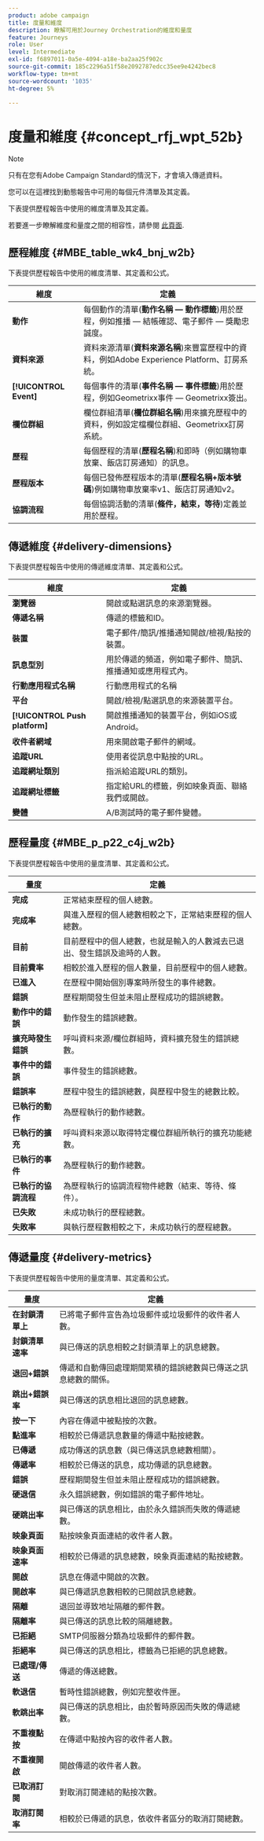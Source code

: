 ```yaml
---
product: adobe campaign
title: 度量和維度
description: 瞭解可用於Journey Orchestration的維度和量度
feature: Journeys
role: User
level: Intermediate
exl-id: f6897011-0a5e-4094-a18e-ba2aa25f902c
source-git-commit: 185c2296a51f58e2092787edcc35ee9e4242bec8
workflow-type: tm+mt
source-wordcount: '1035'
ht-degree: 5%

---
```


# 度量和維度 {#concept_rfj_wpt_52b}

>[!NOTE]
>
>只有在您有Adobe Campaign Standard的情況下，才會填入傳遞資料。

您可以在這裡找到動態報告中可用的每個元件清單及其定義。

下表提供歷程報告中使用的維度清單及其定義。

若要進一步瞭解維度和量度之間的相容性，請參閱 [此頁面](../assets/do-not-localize/dynamic_report_compatibility_journey.pdf).

## 歷程維度 {#MBE_table_wk4_bnj_w2b}

下表提供歷程報告中使用的維度清單、其定義和公式。

| 維度 | 定義 |
|--- |--- |
| **動作** | 每個動作的清單(**動作名稱 — 動作標籤**)用於歷程，例如推播 — 結帳確認、電子郵件 — 獎勵忠誠度。 |
| **資料來源** | 資料來源清單(**資料來源名稱**)來豐富歷程中的資料，例如Adobe Experience Platform、訂房系統。 |
| **[!UICONTROL Event]** | 每個事件的清單(**事件名稱 — 事件標籤**)用於歷程，例如Geometrixx事件 — Geometrixx簽出。 |
| **欄位群組** | 欄位群組清單(**欄位群組名稱**)用來擴充歷程中的資料，例如設定檔欄位群組、Geometrixx訂房系統。 |
| **歷程** | 每個歷程的清單(**歷程名稱**)和即時（例如購物車放棄、飯店訂房通知）的訊息。 |
| **歷程版本** | 每個已發佈歷程版本的清單(**歷程名稱+版本號碼**)例如購物車放棄率v1、飯店訂房通知v2。 |
| **協調流程** | 每個協調活動的清單(**條件，結束，等待**)定義並用於歷程。 |

## 傳遞維度 {#delivery-dimensions}

下表提供歷程報告中使用的傳遞維度清單、其定義和公式。

| 維度 | 定義 |
|--- |--- |
| **瀏覽器** | 開啟或點選訊息的來源瀏覽器。 |
| **傳遞名稱** | 傳遞的標籤和ID。 |
| **裝置** | 電子郵件/簡訊/推播通知開啟/檢視/點按的裝置。 |
| **訊息型別** | 用於傳遞的頻道，例如電子郵件、簡訊、推播通知或應用程式內。 |
| **行動應用程式名稱** | 行動應用程式的名稱 |
| **平台** | 開啟/檢視/點選訊息的來源裝置平台。 |
| **[!UICONTROL Push platform]** | 開啟推播通知的裝置平台，例如iOS或Android。 |
| **收件者網域** | 用來開啟電子郵件的網域。 |
| **追蹤URL** | 使用者從訊息中點按的URL。 |
| **追蹤網址類別** | 指派給追蹤URL的類別。 |
| **追蹤網址標籤** | 指定給URL的標籤，例如映象頁面、聯絡我們或開啟。 |
| **變體** | A/B測試時的電子郵件變體。 |

## 歷程量度 {#MBE_p_p22_c4j_w2b}

下表提供歷程報告中使用的量度清單、其定義和公式。

| 量度 | 定義 |
|--- |---|
| **完成** | 正常結束歷程的個人總數。 |
| **完成率** | 與進入歷程的個人總數相較之下，正常結束歷程的個人總數。 |
| **目前** | 目前歷程中的個人總數，也就是輸入的人數減去已退出、發生錯誤及逾時的人數。 |
| **目前費率** | 相較於進入歷程的個人數量，目前歷程中的個人總數。 |
| **已進入** | 在歷程中開始個別專案時所發生的事件總數。 |
| **錯誤** | 歷程期間發生但並未阻止歷程成功的錯誤總數。 |
| **動作中的錯誤** | 動作發生的錯誤總數。 |
| **擴充時發生錯誤** | 呼叫資料來源/欄位群組時，資料擴充發生的錯誤總數。 |
| **事件中的錯誤** | 事件發生的錯誤總數。 |
| **錯誤率** | 歷程中發生的錯誤總數，與歷程中發生的總數比較。 |
| **已執行的動作** | 為歷程執行的動作總數。 |
| **已執行的擴充** | 呼叫資料來源以取得特定欄位群組所執行的擴充功能總數。 |
| **已執行的事件** | 為歷程執行的動作總數。 |
| **已執行的協調流程** | 為歷程執行的協調流程物件總數（結束、等待、條件）。 |
| **已失敗** | 未成功執行的歷程總數。 |
| **失敗率** | 與執行歷程數相較之下，未成功執行的歷程總數。 |

## 傳遞量度 {#delivery-metrics}

下表提供歷程報告中使用的量度清單、其定義和公式。

| 量度 | 定義 |
|--- |--- |
| **在封鎖清單上** | 已將電子郵件宣告為垃圾郵件或垃圾郵件的收件者人數。 |
| **封鎖清單速率** | 與已傳送的訊息相較之封鎖清單上的訊息總數。 |
| **退回+錯誤** | 傳遞和自動傳回處理期間累積的錯誤總數與已傳送之訊息總數的關係。 |
| **跳出+錯誤率** | 與已傳送的訊息相比退回的訊息總數。 |
| **按一下** | 內容在傳遞中被點按的次數。 |
| **點進率** | 相較於已傳遞訊息數量的傳遞中點按總數。 |
| **已傳遞** | 成功傳送的訊息數（與已傳送訊息總數相關）。 |
| **傳遞率** | 相較於已傳送的訊息，成功傳遞的訊息總數。 |
| **錯誤** | 歷程期間發生但並未阻止歷程成功的錯誤總數。 |
| **硬退信** | 永久錯誤總數，例如錯誤的電子郵件地址。 |
| **硬跳出率** | 與已傳送的訊息相比，由於永久錯誤而失敗的傳遞總數。 |
| **映象頁面** | 點按映象頁面連結的收件者人數。 |
| **映象頁面速率** | 相較於已傳遞的訊息總數，映象頁面連結的點按總數。 |
| **開啟** | 訊息在傳遞中開啟的次數。 |
| **開啟率** | 與已傳遞訊息數相較的已開啟訊息總數。 |
| **隔離** | 退回並導致地址隔離的郵件數。 |
| **隔離率** | 與已傳送的訊息比較的隔離總數。 |
| **已拒絕** | SMTP伺服器分類為垃圾郵件的郵件數。 |
| **拒絕率** | 與已傳送的訊息相比，標籤為已拒絕的訊息總數。 |
| **已處理/傳送** | 傳遞的傳送總數。 |
| **軟退信** | 暫時性錯誤總數，例如完整收件匣。 |
| **軟跳出率** | 與已傳送的訊息相比，由於暫時原因而失敗的傳遞總數。 |
| **不重複點按** | 在傳遞中點按內容的收件者人數。 |
| **不重複開啟** | 開啟傳遞的收件者人數。 |
| **已取消訂閱** | 對取消訂閱連結的點按次數。 |
| **取消訂閱率** | 相較於已傳遞的訊息，依收件者區分的取消訂閱總數。 |
